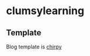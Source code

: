 # clumsylearning

## Template
Blog template is [chirpy](https://github.com/cotes2020/chirpy-starter)

